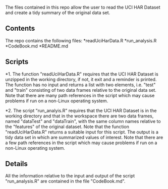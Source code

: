 The files contained in this repo allow the user to read the UCI HAR Dataset and 
create a tidy summary of the original data set.

## Contents
The repo contains the following files:
*readUciHarData.R
*run_analysis.R
*CodeBook.md
*README.md

## Scripts
*1. The function "readUciHarData.R" requires that the UCI HAR Dataset is unzipped in the working directory, 
if not, it exit and a reminder is printed. The function has no input and returns a list with two elements, i.e. "test" and "train" consisting of two data frames relative to the original data set.
Note that there are many path references in the script which may cause problems if run on a non-Linux 
operating system.


*2. The script "run_analyis.R" requires that the UCI HAR Dataset is in the working directory and that in the workspace there are two data frames, named "dataTest" and "dataTrain", with the same column names relative to the "features" of the original dataset. Note that the function "readUciHarData.R" returns a 
suitable input for this script. The output is a tidy data set in which are summarized values of interest.
Note that there are a few path references in the script which may cause problems if run on a non-Linux 
operating system.

## Details
All the information relative to the input and output of the script "run_analysis.R" are contained in the 
file "CodeBook.md".
